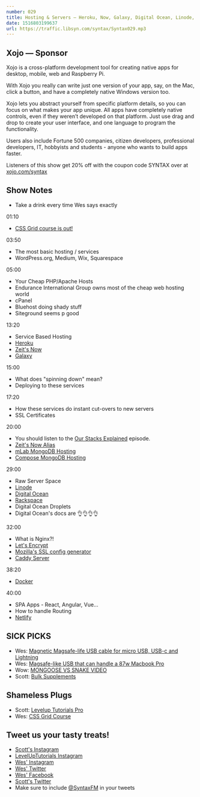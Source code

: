 ```yaml
---
number: 029
title: Hosting & Servers — Heroku, Now, Galaxy, Digital Ocean, Linode, Docker, Netlify and more!
date: 1516803199637
url: https://traffic.libsyn.com/syntax/Syntax029.mp3
---
```


## Xojo — Sponsor

Xojo is a cross-platform development tool for creating native apps for desktop, mobile, web and Raspberry Pi.

With Xojo you really can write just one version of your app, say, on the Mac, click a button, and have a completely native Windows version too.

Xojo lets you abstract yourself from specific platform details, so you can focus on what makes your app unique. All apps have completely native controls, even if they weren’t developed on that platform. Just use drag and drop to create your user interface, and one language to program the functionality.

Users also include Fortune 500 companies, citizen developers, professional developers, IT, hobbyists and students - anyone who wants to build apps faster.

Listeners of this show get 20% off with the coupon code SYNTAX over at [xojo.com/syntax](http://xojo.com/syntax)

## Show Notes

- Take a drink every time Wes says exactly

01:10

- [CSS Grid course is out!](https://CSSGrid.io)

03:50

- The most basic hosting / services
- WordPress.org, Medium, Wix, Squarespace

05:00

- Your Cheap PHP/Apache Hosts
- Endurance International Group owns most of the cheap web hosting world
- cPanel
- Bluehost doing shady stuff
- Siteground seems p good

13:20

- Service Based Hosting
- [Heroku](http://heroku.com/)
- [Zeit's Now](https://zeit.co/now)
- [Galaxy](https://www.meteor.com/hosting)

15:00

- What does "spinning down" mean?
- Deploying to these services

17:20

- How these services do instant cut-overs to new servers
- SSL Certificates

20:00

- You should listen to the [Our Stacks Explained](https://syntax.fm/show/014/our-stacks-explained) episode.
- [Zeit's Now Alias](https://zeit.co/blog/now-alias)
- [mLab MongoDB Hosting](https://mlab.com/)
- [Compose MongoDB Hosting](https://www.compose.com/)

29:00

- Raw Server Space
- [Linode](https://www.linode.com/)
- [Digital Ocean](https://m.do.co/c/0c736d39efbc)
- [Rackspace](https://www.rackspace.com/)
- Digital Ocean Droplets
- Digital Ocean's docs are 👌👌👌👌

32:00

- What is Nginx?!
- [Let's Encrypt](https://letsencrypt.org/)
- [Mozilla's SSL config generator](https://mozilla.github.io/server-side-tls/ssl-config-generator/)
- [Caddy Server](https://caddyserver.com/)

38:20

- [Docker](https://www.docker.com/)

40:00

- SPA Apps - React, Angular, Vue...
- How to handle Routing
- [Netlify](https://netlify.com)

## SICK PICKS

- Wes: [Magnetic Magsafe-life USB cable for micro USB, USB-c and Lightning](http://amzn.to/2Dqe3KY)
- Wes: [Magsafe-like USB that can handle a 87w Macbook Pro](http://amzn.to/2DwPz3s)
- Wow: [MONGOOSE VS SNAKE VIDEO](https://www.youtube.com/watch?v=OyuIAUlL5IU)
- Scott: [Bulk Supplements](http://amzn.to/2DzGGq9)

## Shameless Plugs

- Scott: [Levelup Tutorials Pro](http://leveluptutorials.com/pro)
- Wes: [CSS Grid Course](https://CSSGrid.io)

## Tweet us your tasty treats!

- [Scott's Instagram](https://www.instagram.com/stolinski/)
- [LevelUpTutorials Instagram](https://www.instagram.com/LevelUpTutorials/)
- [Wes' Instagram](https://www.instagram.com/wesbos/)
- [Wes' Twitter](https://twitter.com/wesbos)
- [Wes' Facebook](https://www.facebook.com/wesbos.developer)
- [Scott's Twitter](https://twitter.com/stolinski)
- Make sure to include [@SyntaxFM](https://twitter.com/SyntaxFM) in your tweets

